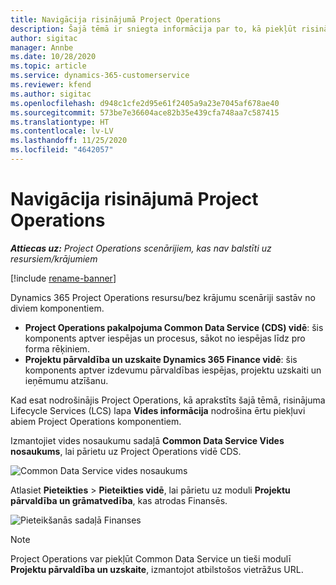 ```yaml
---
title: Navigācija risinājumā Project Operations
description: Šajā tēmā ir sniegta informācija par to, kā piekļūt risinājumam Project Operations no Lifecycle Services.
author: sigitac
manager: Annbe
ms.date: 10/28/2020
ms.topic: article
ms.service: dynamics-365-customerservice
ms.reviewer: kfend
ms.author: sigitac
ms.openlocfilehash: d948c1cfe2d95e61f2405a9a23e7045af678ae40
ms.sourcegitcommit: 573be7e36604ace82b35e439cfa748aa7c587415
ms.translationtype: HT
ms.contentlocale: lv-LV
ms.lasthandoff: 11/25/2020
ms.locfileid: "4642057"
---
```

# <a name="navigate-project-operations"></a>Navigācija risinājumā Project Operations

_**Attiecas uz:** Project Operations scenārijiem, kas nav balstīti uz resursiem/krājumiem_

[!include [rename-banner](~/includes/cc-data-platform-banner.md)]

Dynamics 365 Project Operations resursu/bez krājumu scenāriji sastāv no diviem komponentiem. 

 - **Project Operations pakalpojuma Common Data Service (CDS) vidē**: šis komponents aptver iespējas un procesus, sākot no iespējas līdz pro forma rēķiniem. 
 - **Projektu pārvaldība un uzskaite Dynamics 365 Finance vidē**: šis komponents aptver izdevumu pārvaldības iespējas, projektu uzskaiti un ieņēmumu atzīšanu. 

Kad esat nodrošinājis Project Operations, kā aprakstīts šajā tēmā, risinājuma Lifecycle Services (LCS) lapa **Vides informācija** nodrošina ērtu piekļuvi abiem Project Operations komponentiem.  

Izmantojiet vides nosaukumu sadaļā **Common Data Service Vides nosaukums**, lai pārietu uz Project Operations vidē CDS. 

  ![Common Data Service vides nosaukums](./media/environment-name.PNG)

Atlasiet **Pieteikties** > **Pieteikties vidē**, lai pārietu uz moduli **Projektu pārvaldība un grāmatvedība**, kas atrodas Finansēs.  

   ![Pieteikšanās sadaļā Finanses](./media/environment-login.PNG)

> [!NOTE]
> Project Operations var piekļūt Common Data Service un tieši modulī **Projektu pārvaldība un uzskaite**, izmantojot atbilstošos vietrāžus URL. 
